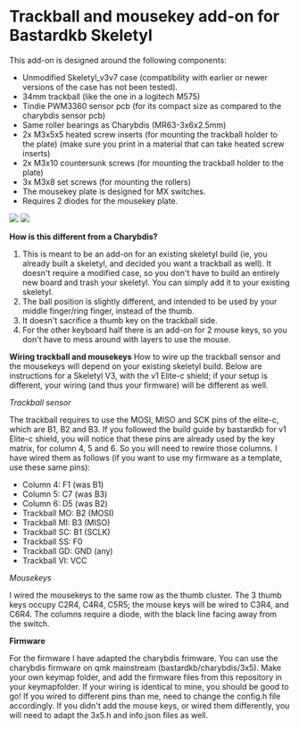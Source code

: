 # Trackball and mousekey add-on for Bastardkb Skeletyl




This add-on is designed around the following components:
* Unmodified Skeletyl_v3v7 case (compatibility with earlier or newer versions of the case has not been tested).
* 34mm trackball (like the one in a logitech M575)
* Tindie PWM3360 sensor pcb (for its compact size as compared to the charybdis sensor pcb)
* Same roller bearings as Charybdis (MR63-3x6x2.5mm)
* 2x M3x5x5 heated screw inserts (for mounting the trackball holder to the plate) (make sure you print in a material that can take heated screw inserts)
* 2x M3x10 countersunk screws (for mounting the trackball holder to the plate)
* 3x M3x8 set screws (for mounting the rollers)
* The mousekey plate is designed for MX switches.
* Requires 2 diodes for the mousekey plate.

![](https://github.com/Wimads/Trackball-mousekeys-add-on-for-Skeletyl/blob/main/Images/Screenshot%202022-10-15%20174640.jpg)
![](https://github.com/Wimads/Trackball-mousekeys-add-on-for-Skeletyl/blob/main/Images/Screenshot%202022-10-15%20174837.jpg)

**How is this different from a Charybdis?**
1. This is meant to be an add-on for an existing skeletyl build (ie, you already built a skeletyl, and decided you want a trackball as well). It doesn't require a modified case, so you don't have to build an entirely new board and trash your skeletyl. You can simply add it to your existing skeletyl. 
2. The ball position is slightly different, and intended to be used by your middle finger/ring finger, instead of the thumb.
3. It doesn't sacrifice a thumb key on the trackball side.
4. For the other keyboard half there is an add-on for 2 mouse keys, so you don't have to mess around with layers to use the mouse.


**Wiring trackball and mousekeys**
How to wire up the trackball sensor and the mousekeys will depend on your existing skeletyl build. Below are instructions for a Skeletyl V3, with the v1 Elite-c shield; if your setup is different, your wiring (and thus your firmware) will be different as well.

*Trackball sensor*

The trackball requires to use the MOSI, MISO and SCK pins of the elite-c, which are B1, B2 and B3. If you followed the build guide by bastardkb for v1 Elite-c shield, you will notice that these pins are already used by the key matrix, for column 4, 5 and 6. So you will need to rewire those columns. I have wired them as follows (if you want to use my firmware as a template, use these same pins):
* Column 4: F1 (was B1)
* Column 5: C7 (was B3)
* Column 6: D5 (was B2)
* Trackball MO: B2 (MOSI)
* Trackball MI: B3 (MISO)
* Trackball SC: B1 (SCLK)
* Trackball SS: F0
* Trackball GD: GND (any)
* Trackball VI: VCC

*Mousekeys*

I wired the mousekeys to the same row as the thumb cluster. The 3 thumb keys occupy C2R4, C4R4, C5R5; the mouse keys will be wired to C3R4, and C6R4. The columns require a diode, with the black line facing away from the switch.


**Firmware**

For the firmware I have adapted the charybdis frimware. You can use the charybdis firmware on qmk mainstream (bastardkb/charybdis/3x5). Make your own keymap folder, and add the firmware files from this repository in your keymapfolder. If your wiring is identical to mine, you should be good to go! If you wired to different pins than me, need to change the config.h file accordingly. If you didn't add the mouse keys, or wired them differently, you will need to adapt the 3x5.h and info.json files as well.
